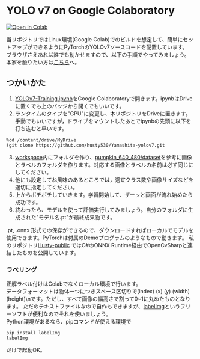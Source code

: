 # YOLO v7 on Google Colaboratory

[![Open In Colab](https://colab.research.google.com/assets/colab-badge.svg)](https://colab.research.google.com/github/husty530/Yamashita-yolov7/blob/master/YOLOv7-Training.ipynb)

当リポジトリではLinux環境(Google Colab)でのビルドを想定して、簡単にセットアップができるようにPyTorchのYOLOv7ソースコードを配置しています。  
ブラウザさえあれば誰でも動かせますので、以下の手順でやってみましょう。  
本家を触りたい方は[こちら](https://github.com/WongKinYiu/yolov7)へ。

## つかいかた  
1. [YOLOv7-Training.ipynb](/YOLOv7-Training.ipynb)をGoogle Colaboratoryで開きます。ipynbはDriveに置くでも上のバッジから開くでもいいです。
2. ランタイムのタイプを"GPU"に変更し、本リポジトリをDriveに置きます。手動でもいいですが，ドライブをマウントしたあとでipynbの先頭に以下を打ち込むと早いです。
```
%cd /content/drive/MyDrive
!git clone https://github.com/husty530/Yamashita-yolov7.git
```
3. [workspace](/workspace)内にフォルダを作り、[pumpkin_640_480/dataset](/workspace/pumpkin_640_480/dataset)を参考に画像とラベルのフォルダを作ります。対応する画像とラベルの名前は必ず同じにしてください。
4. 他にも設定してね風味のあるところでは，適宜クラス数や画像サイズなどを適切に指定してください。
5. 上からポチポチしていきます。学習開始して、ザーッと画面が流れ始めたら成功です。
6. 終わったら、モデルを使って評価実行してみましょう。自分のフォルダに生成された"モデル名.pt"が最終成果物です。

.pt, .onnx 形式での保存ができるので、ダウンロードすればローカルでモデルを使用できます。PyTorchは付属のDemoプログラムのようなもので動きます。 
私のリポジトリ[Husty-public](https://github.com/husty530/Husty-public) ではC#のONNX Runtime経由でOpenCvSharpと連結したものを公開しています。

### ラベリング
正解ラベル付けはColabでなくローカル環境で行います。  
データフォーマットは物体一つにつきスペース区切りで(index) (x) (y) (width) (height)\nです。ただし、すべて画像の幅高さで割って0~1に丸めたものとなります。
ただのテキストファイルなので自作もできますが、[labelImg](https://github.com/tzutalin/labelImg)というフリーソフトが便利なのでそれを使いましょう。  
Python環境があるなら、pipコマンドが使える環境で
```
pip install labelImg
labelImg
```
だけで起動OK。 
